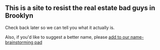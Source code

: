 ## This is a site to resist the real estate bad guys in Brooklyn

Check back later so we can tell you what it actually is.

Also, if you'd like to suggest a better name, please [add to our name-brainstorming pad](https://pad.riseup.net/p/what_to_name_our_thing)

